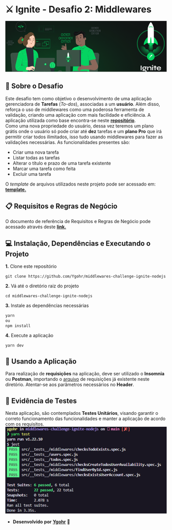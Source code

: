 # ⚔️ Ignite - Desafio 2: Middlewares
![](assets/capa_ignite.png)
<br>

## :pushpin: Sobre o Desafio
Este desafio tem como objetivo o desenvolvimento de uma aplicação gerenciadora de **Tarefas** (_To-dos_), associadas a um **usuário**. Além disso, reforça o uso de middlewares como uma poderosa ferramenta de validação, criando uma aplicação com mais facilidade e eficiência. A aplicação utilizada como base encontra-se neste [**repositório**](https://github.com/Ygohr/todo-challenge-ignite-nodejs). <br/>
Como uma nova propriedade do usuário, dessa vez teremos um plano grátis onde o usuário só pode criar até **dez** tarefas e um **plano Pro** que irá permitir criar todos ilimitados, isso tudo usando middlewares para fazer as validações necessárias.
As funcionalidades presentes são:
- Criar uma nova tarefa
- Listar todas as tarefas
- Alterar o título e prazo de uma tarefa existente
- Marcar uma tarefa como feita
- Excluir uma tarefa

O _template_ de arquivos utilizados neste projeto pode ser acessado em: [**template.**](https://github.com/rocketseat-education/ignite-template-trabalhando-com-middlewares)

## 📋 Requisitos e Regras de Negócio
O documento de referência de Requisitos e Regras de Negócio pode acessado através deste [**link.**](https://www.notion.so/Requisitos-e-Regras-de-Neg-cio-Middlewares-Desafio-2-Ignite-fb79d77b605b4f0b82fb8b1a96712fb3)

## 💻 Instalação, Dependências e Executando o Projeto
**1.** Clone este repositório 
```
git clone https://github.com/Ygohr/middlewares-challenge-ignite-nodejs
``` 
**2.** Vá até o diretório raiz do projeto
```
cd middlewares-challenge-ignite-nodejs
``` 
**3.** Instale as dependências necessárias
```
yarn 
ou
npm install
```
**4.** Execute a aplicação
```
yarn dev
```

## :floppy_disk: Usando a Aplicação
Para realização de **requisições** na aplicação, deve ser utilizado o **Insomnia** ou **Postman**, importando o [arquivo](insomnia_requests) de requisições já existente neste diretório.
Atentar-se aos parâmetros necessários no **Header**.

## :syringe: Evidência de Testes
Nesta aplicação, são contemplados **Testes Unitários**, visando garantir o correto funcionamento das funcionalidades e manter a aplicação de acordo com os requisitos. <br/>
![](assets/test_evidence.png)


- **Desenvolvido** **por** [**Ygohr**](https://www.linkedin.com/in/ygohr-medeiros-28451b14a/) 🤖
